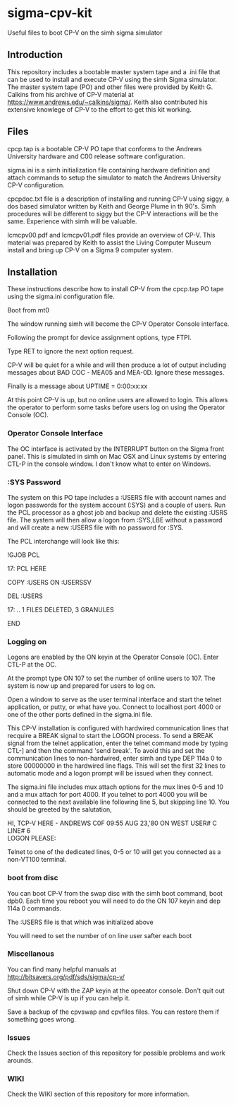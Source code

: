 # sigma-cpv-kit
Useful files to boot CP-V on the simh sigma simulator

## Introduction
This repository includes a bootable master system tape and a .ini file that can be used to install and execute CP-V using the simh Sigma simulator.  The master system tape (PO) and other files were provided by Keith G. Calkins from his archive of CP-V material at https://www.andrews.edu/~calkins/sigma/.  Keith also contributed his extensive knowlege of CP-V to the effort to get this kit working.  

## Files
cpcp.tap is a bootable CP-V PO tape that conforms to the Andrews University hardware and C00 release software configuration.

sigma.ini is a simh initialization file containing hardware definition and attach commands to setup the simulator to match the Andrews University CP-V configuration.

cpcpdoc.txt file is a description of installing and running CP-V using siggy, a dos based simulator written by Keith and George Plume in th 90's.  Simh procedures will be different to siggy but the CP-V interactions will be the same.  Experience with simh will be valuable.

lcmcpv00.pdf and lcmcpv01.pdf files provide an overview of CP-V.  This material was prepared by Keith to assist the Living Computer Museum install and bring up CP-V on a Sigma 9 computer system.

## Installation
These instructions describe how to install CP-V from the cpcp.tap PO tape using the sigma.ini configuration file.

Boot from mt0

The window running simh will become the CP-V Operator Console interface.

Following the prompt for device assignment options, type FTPI.

Type RET to ignore the next option request.

CP-V will be quiet for a while and will then produce a lot of output including messages about BAD COC - MEA05 and MEA-0D.  Ignore these messages.

Finally is a message about UPTIME = 0:00:xx:xx

At this point CP-V is up, but no online users are allowed to login. This allows the operator to perform some tasks before users log on using the Operator Console (OC).

### Operator Console Interface
The OC interface is activated by the INTERRUPT button  on the Sigma front panel.  This is simulated in simh on Mac OSX and Linux systems by entering CTL-P in the console window.  I don't know what to enter on Windows.

### :SYS Password
The system on this PO tape includes a :USERS file with account names and logon passwords for the system account (:SYS) and a couple of users.  Run the PCL processor as a ghost job and backup and delete the existing :USRS file.  The system will then allow a logon from :SYS,LBE without a password and will create a new :USERS file with no password for :SYS.

The PCL interchange will look like this:

!GJOB PCL

17:   PCL HERE

COPY :USERS ON :USERSSV

DEL :USERS

17:   .. 1 FILES DELETED, 3 GRANULES

END


### Logging on
Logons are enabled by the ON keyin at the Operator Console (OC).  Enter CTL-P at the OC.

At the prompt type ON 107 to set the number of online users to 107.  The system is now up and prepared for users to log on.

Open a window to serve as the user terminal interface and start the telnet application, or putty, or what have you.  Connect to localhost port 4000 or one of the other ports defined in the sigma.ini file.

This CP-V installation is configured with hardwired communication lines that recquire a BREAK signal to start the LOGON process.  To send a BREAK signal from the telnet application, enter the telnet command mode by typing CTL-] and then the command 'send break'.  To avoid this and set the communication lines to non-hardwired, enter simh and type DEP 114a 0 to store 00000000 in the hardwired line flags.  This will set the first 32 lines to automatic mode and a logon prompt will be issued when they connect.

The sigma.ini file includes mux attach options for the mux lines 0-5 and 10 and a mux attach for port 4000.  If you telnet to port 4000 you will be connected to the next available line following line 5, but skipping line 10.  You should be greeted by the salutation,  

HI, TCP-V HERE - ANDREWS C0F
09:55 AUG 23,'80 ON WEST   USER# C     LINE# 6  
LOGON PLEASE: 

Telnet to one of the dedicated lines, 0-5 or 10 will get you connected as a non-VT100 terminal.

### boot from disc
You can boot CP-V from the swap disc with the simh boot command, boot dpb0.  Each time you reboot you will need to do the ON 107 keyin and dep 114a 0 commands.

The :USERS file is that which was initialized above

You will need to set the number of on line user safter each boot

### Miscellanous
You can find many helpful manuals at http://bitsavers.org/pdf/sds/sigma/cp-v/

Shut down CP-V with the ZAP keyin at the opeeator console.   Don't quit out of simh while CP-V is up if you can help it.  

Save a backup of the cpvswap and cpvfiles files.  You can restore them if something goes wrong.

### Issues
Check the Issues section of this repository for possible problems and work arounds.

### WIKI
Check the WIKI section of this repository for more information.
